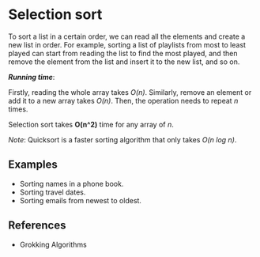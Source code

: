 # Selection sort
To sort a list in a certain order, we can read all the elements and create a new list in order.
For example, sorting a list of playlists from most to least played can start from reading the list to find the most played, and then remove the element from the list and insert it to the new list, and so on.

***Running time***:

Firstly, reading the whole array takes *O(n)*. Similarly, remove an element or add it to a new array takes *O(n)*.
Then, the operation needs to repeat *n* times.

Selection sort takes **O(n^2)** time for any array of *n*.

*Note*: Quicksort is a faster sorting algorithm that only takes *O(n log n)*.


## Examples
- Sorting names in a phone book.
- Sorting travel dates.
- Sorting emails from newest to oldest.


## References
* Grokking Algorithms
